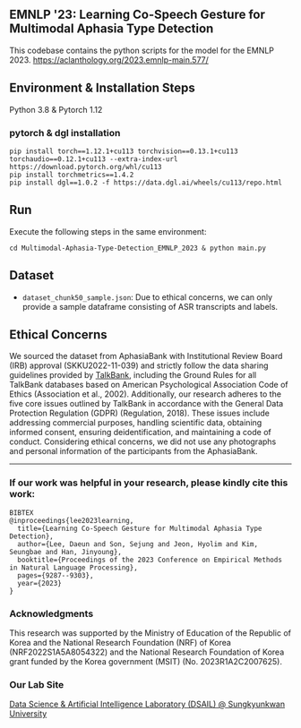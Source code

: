 ## EMNLP '23: Learning Co-Speech Gesture for Multimodal Aphasia Type Detection 
This codebase contains the python scripts for the model for the EMNLP 2023. https://aclanthology.org/2023.emnlp-main.577/

## Environment & Installation Steps
Python 3.8 & Pytorch 1.12

### pytorch & dgl installation
```
pip install torch==1.12.1+cu113 torchvision==0.13.1+cu113 torchaudio==0.12.1+cu113 --extra-index-url https://download.pytorch.org/whl/cu113
pip install torchmetrics==1.4.2
pip install dgl==1.0.2 -f https://data.dgl.ai/wheels/cu113/repo.html
```

## Run
Execute the following steps in the same environment:
```
cd Multimodal-Aphasia-Type-Detection_EMNLP_2023 & python main.py
```

## Dataset
- `dataset_chunk50_sample.json`: Due to ethical concerns, we can only provide a sample dataframe consisting of ASR transcripts and labels.

## Ethical Concerns
We sourced the dataset from AphasiaBank with Institutional Review Board (IRB) approval (SKKU2022-11-039) and strictly follow the data sharing guidelines provided by [TalkBank](https://talkbank.org/share/ethics.html), including the Ground Rules for all TalkBank databases based on American Psychological Association Code of Ethics (Association et al., 2002). Additionally, our research adheres to the five core issues outlined by TalkBank in accordance with the General Data Protection Regulation (GDPR) (Regulation, 2018). These issues include addressing commercial purposes, handling scientific data, obtaining informed consent, ensuring deidentification, and maintaining a code of conduct. Considering ethical concerns, we did not use any photographs and personal information of the participants from the AphasiaBank.

---
### If our work was helpful in your research, please kindly cite this work:

```
BIBTEX
@inproceedings{lee2023learning,
  title={Learning Co-Speech Gesture for Multimodal Aphasia Type Detection},
  author={Lee, Daeun and Son, Sejung and Jeon, Hyolim and Kim, Seungbae and Han, Jinyoung},
  booktitle={Proceedings of the 2023 Conference on Empirical Methods in Natural Language Processing},
  pages={9287--9303},
  year={2023}
}
```

### Acknowledgments
This research was supported by the Ministry of Education of the Republic of Korea and the National Research Foundation (NRF) of Korea (NRF2022S1A5A8054322) and the National Research Foundation of Korea grant funded by the Korea government (MSIT) (No. 2023R1A2C2007625).

### Our Lab Site
[Data Science & Artificial Intelligence Laboratory (DSAIL) @ Sungkyunkwan University](https://sites.google.com/view/datasciencelab/home)

